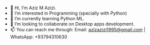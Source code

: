- 👋 Hi, I’m Aziz M Azizi.
- 👀 I’m interested in Programming (specially with Python)
- 🌱 I’m currently learning Python ML.
- 💞️ I’m looking to collaborate on Desktop apps development.
- 📫 You can reach me through: Email: azizazizi1995@gmail.com | WhatsApp: +93794310630

<!---
azizazizi1995/azizazizi1995 is a ✨ special ✨ repository because its `README.md` (this file) appears on your GitHub profile.
You can click the Preview link to take a look at your changes.
--->

